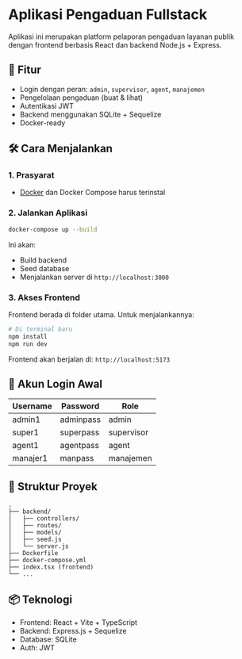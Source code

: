 # Aplikasi Pengaduan Fullstack

Aplikasi ini merupakan platform pelaporan pengaduan layanan publik dengan frontend berbasis React dan backend Node.js + Express.

## 🚀 Fitur

- Login dengan peran: `admin`, `supervisor`, `agent`, `manajemen`
- Pengelolaan pengaduan (buat & lihat)
- Autentikasi JWT
- Backend menggunakan SQLite + Sequelize
- Docker-ready

## 🛠️ Cara Menjalankan

### 1. Prasyarat
- [Docker](https://docs.docker.com/get-docker/) dan Docker Compose harus terinstal

### 2. Jalankan Aplikasi
```bash
docker-compose up --build
```

Ini akan:
- Build backend
- Seed database
- Menjalankan server di `http://localhost:3000`

### 3. Akses Frontend
Frontend berada di folder utama. Untuk menjalankannya:

```bash
# Di terminal baru
npm install
npm run dev
```

Frontend akan berjalan di: `http://localhost:5173`

## 🔐 Akun Login Awal

| Username    | Password   | Role        |
|-------------|------------|-------------|
| admin1      | adminpass  | admin       |
| super1      | superpass  | supervisor  |
| agent1      | agentpass  | agent       |
| manajer1    | manpass    | manajemen   |

## 📁 Struktur Proyek

```
.
├── backend/
│   ├── controllers/
│   ├── routes/
│   ├── models/
│   ├── seed.js
│   └── server.js
├── Dockerfile
├── docker-compose.yml
├── index.tsx (frontend)
└── ...
```

## 📦 Teknologi

- Frontend: React + Vite + TypeScript
- Backend: Express.js + Sequelize
- Database: SQLite
- Auth: JWT
